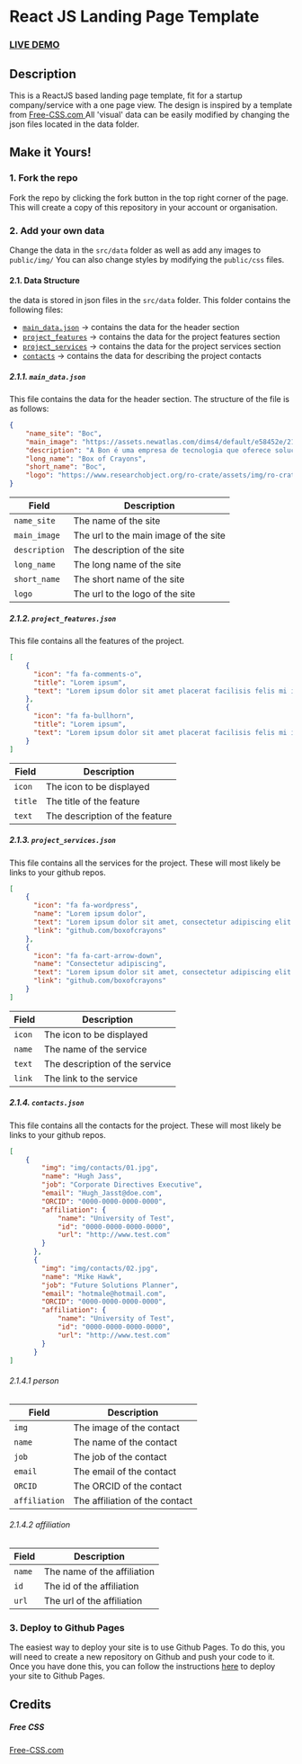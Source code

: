 # React JS Landing Page Template
### <a href="https://open-science.vliz.be/bon-template-website/" target="_blank">LIVE DEMO</a> 

## Description
This is a ReactJS based landing page template, fit for a startup company/service with a one page view. The design is inspired by a template from <a href="https://www.free-css.com/assets/files/free-css-templates/preview/page234/interact/">Free-CSS.com </a>
All 'visual' data can be easily modified by changing the json files located in the data folder.

## Make it Yours!
### 1. Fork the repo
Fork the repo by clicking the fork button in the top right corner of the page. This will create a copy of this repository in your account or organisation.
### 2. Add your own data 
Change the data in the ```src/data``` folder as well as add any images to ```public/img/```
You can also change styles by modifying the ```public/css``` files.

#### 2.1. Data Structure

the data is stored in json files in the ```src/data``` folder. This folder contains the following files:
*  [```main_data.json```](#211-main_datajson) -> contains the data for the header section
*  [```project_features```](#212-project_featuresjson) -> contains the data for the project features section
*  [```project_services```](#213-project_servicesjson) -> contains the data for the project services section
*  [```contacts```](#214-contactsjson) -> contains the data for describing the project contacts

##### 2.1.1. ```main_data.json```

This file contains the data for the header section. The structure of the file is as follows:
```json
{
    "name_site": "Boc",
    "main_image": "https://assets.newatlas.com/dims4/default/e58452e/2147483647/strip/true/crop/1498x999+0+0/resize/1440x960!/quality/90/?url=http%3A%2F%2Fnewatlas-brightspot.s3.amazonaws.com%2Fb1%2Fb4%2F2a5bc31341fbaa31e2230d038f66%2Ficture1.jpeg",
    "description": "A Bon é uma empresa de tecnologia que oferece soluções para o varejo. Com o objetivo de ajudar os lojistas a vender mais, a Bon oferece uma plataforma completa de gestão de lojas, com soluções para o controle de estoque, vendas, financeiro, CRM, e-commerce, marketing e muito mais.",
    "long_name": "Box of Crayons",
    "short_name": "Boc",
    "logo": "https://www.researchobject.org/ro-crate/assets/img/ro-crate-w-text.svg"
}
```

| Field | Description |
| --- | --- |
| ```name_site``` | The name of the site |
| ```main_image``` | The url to the main image of the site |
| ```description``` | The description of the site |
| ```long_name``` | The long name of the site |
| ```short_name``` | The short name of the site |
| ```logo``` | The url to the logo of the site |

##### 2.1.2. ```project_features.json```

This file contains all the features of the project.
```json
[
    {
      "icon": "fa fa-comments-o",
      "title": "Lorem ipsum",
      "text": "Lorem ipsum dolor sit amet placerat facilisis felis mi in tempus eleifend pellentesque natoque etiam."
    },
    {
      "icon": "fa fa-bullhorn",
      "title": "Lorem ipsum",
      "text": "Lorem ipsum dolor sit amet placerat facilisis felis mi in tempus eleifend pellentesque natoque etiam."
    }
]
```

| Field | Description |
| --- | --- |
| ```icon``` | The icon to be displayed |
| ```title``` | The title of the feature |
| ```text``` | The description of the feature |

##### 2.1.3. ```project_services.json```

This file contains all the services for the project. These will most likely be links to your github repos.

```json
[
    {
      "icon": "fa fa-wordpress",
      "name": "Lorem ipsum dolor",
      "text": "Lorem ipsum dolor sit amet, consectetur adipiscing elit. Duis sed dapibus leo nec ornare diam sedasd commodo nibh ante facilisis bibendum dolor feugiat at.",
      "link": "github.com/boxofcrayons"
    },
    {
      "icon": "fa fa-cart-arrow-down",
      "name": "Consectetur adipiscing",
      "text": "Lorem ipsum dolor sit amet, consectetur adipiscing elit. Duis sed dapibus leo nec ornare diam sedasd commodo nibh ante facilisis bibendum dolor feugiat at.",
      "link": "github.com/boxofcrayons"
    }
]
```

| Field | Description |
| --- | --- |
| ```icon``` | The icon to be displayed |
| ```name``` | The name of the service |
| ```text``` | The description of the service |
| ```link``` | The link to the service |

##### 2.1.4. ```contacts.json```

This file contains all the contacts for the project. These will most likely be links to your github repos.

```json
[
    {
        "img": "img/contacts/01.jpg",
        "name": "Hugh Jass",
        "job": "Corporate Directives Executive",
        "email": "Hugh_Jasst@doe.com",
        "ORCID": "0000-0000-0000-0000",
        "affiliation": {
            "name": "University of Test",
            "id": "0000-0000-0000-0000",
            "url": "http://www.test.com"
        }
      },
      {
        "img": "img/contacts/02.jpg",
        "name": "Mike Hawk",
        "job": "Future Solutions Planner",
        "email": "hotmale@hotmail.com",
        "ORCID": "0000-0000-0000-0000",
        "affiliation": {
            "name": "University of Test",
            "id": "0000-0000-0000-0000",
            "url": "http://www.test.com"
        }
      }
]
```

###### 2.1.4.1 person

| Field | Description |
| --- | --- |
| ```img``` | The image of the contact |
| ```name``` | The name of the contact |
| ```job``` | The job of the contact |
| ```email``` | The email of the contact |
| ```ORCID``` | The ORCID of the contact |
| ```affiliation``` | The affiliation of the contact |

###### 2.1.4.2 affiliation

| Field | Description |
| --- | --- |
| ```name``` | The name of the affiliation |
| ```id``` | The id of the affiliation |
| ```url``` | The url of the affiliation |




### 3. Deploy to Github Pages

The easiest way to deploy your site is to use Github Pages. To do this, you will need to create a new repository on Github and push your code to it.
Once you have done this, you can follow the instructions <a href="https://create-react-app.dev/docs/deployment/#github-pages">here</a> to deploy your site to Github Pages.


## Credits
##### Free CSS 
<a href="https://www.free-css.com/assets/files/free-css-templates/preview/page234/interact/">Free-CSS.com </a>
